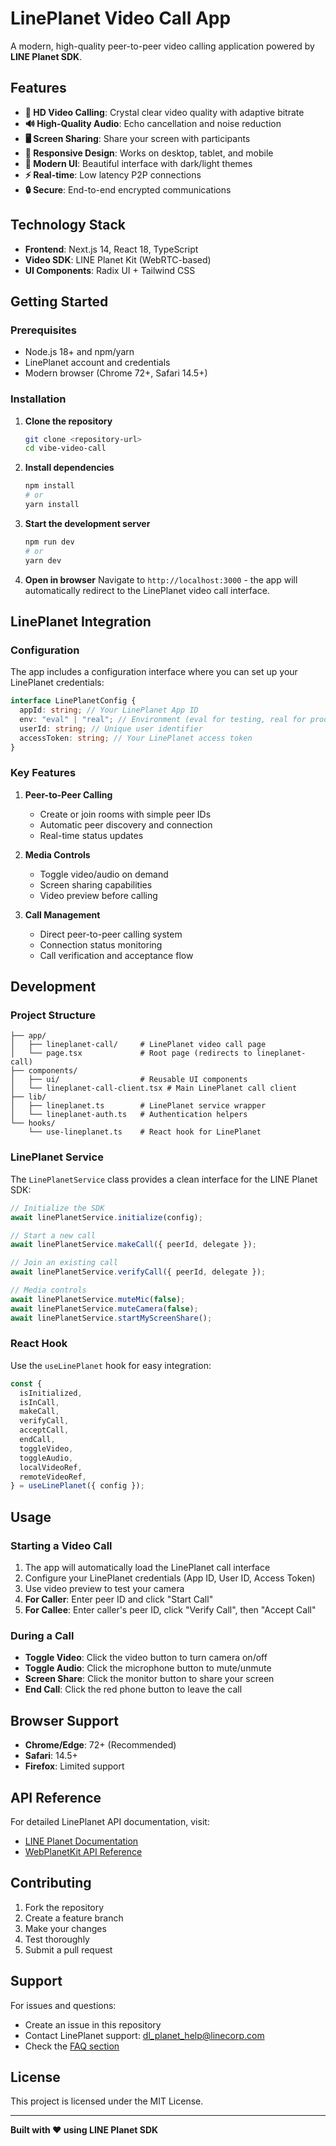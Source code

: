 # LinePlanet Video Call App

A modern, high-quality peer-to-peer video calling application powered by **LINE Planet SDK**.

## Features

- **🎥 HD Video Calling**: Crystal clear video quality with adaptive bitrate
- **🔊 High-Quality Audio**: Echo cancellation and noise reduction
- **🖥️ Screen Sharing**: Share your screen with participants
- **📱 Responsive Design**: Works on desktop, tablet, and mobile
- **🎨 Modern UI**: Beautiful interface with dark/light themes
- **⚡ Real-time**: Low latency P2P connections
- **🔒 Secure**: End-to-end encrypted communications

## Technology Stack

- **Frontend**: Next.js 14, React 18, TypeScript
- **Video SDK**: LINE Planet Kit (WebRTC-based)
- **UI Components**: Radix UI + Tailwind CSS

## Getting Started

### Prerequisites

- Node.js 18+ and npm/yarn
- LinePlanet account and credentials
- Modern browser (Chrome 72+, Safari 14.5+)

### Installation

1. **Clone the repository**

   ```bash
   git clone <repository-url>
   cd vibe-video-call
   ```

2. **Install dependencies**

   ```bash
   npm install
   # or
   yarn install
   ```

3. **Start the development server**

   ```bash
   npm run dev
   # or
   yarn dev
   ```

4. **Open in browser**
   Navigate to `http://localhost:3000` - the app will automatically redirect to the LinePlanet video call interface.

## LinePlanet Integration

### Configuration

The app includes a configuration interface where you can set up your LinePlanet credentials:

```typescript
interface LinePlanetConfig {
  appId: string; // Your LinePlanet App ID
  env: "eval" | "real"; // Environment (eval for testing, real for production)
  userId: string; // Unique user identifier
  accessToken: string; // Your LinePlanet access token
}
```

### Key Features

1. **Peer-to-Peer Calling**

   - Create or join rooms with simple peer IDs
   - Automatic peer discovery and connection
   - Real-time status updates

2. **Media Controls**

   - Toggle video/audio on demand
   - Screen sharing capabilities
   - Video preview before calling

3. **Call Management**
   - Direct peer-to-peer calling system
   - Connection status monitoring
   - Call verification and acceptance flow

## Development

### Project Structure

```
├── app/
│   ├── lineplanet-call/     # LinePlanet video call page
│   └── page.tsx             # Root page (redirects to lineplanet-call)
├── components/
│   ├── ui/                  # Reusable UI components
│   └── lineplanet-call-client.tsx # Main LinePlanet call client
├── lib/
│   ├── lineplanet.ts        # LinePlanet service wrapper
│   └── lineplanet-auth.ts   # Authentication helpers
└── hooks/
    └── use-lineplanet.ts    # React hook for LinePlanet
```

### LinePlanet Service

The `LinePlanetService` class provides a clean interface for the LINE Planet SDK:

```typescript
// Initialize the SDK
await linePlanetService.initialize(config);

// Start a new call
await linePlanetService.makeCall({ peerId, delegate });

// Join an existing call
await linePlanetService.verifyCall({ peerId, delegate });

// Media controls
await linePlanetService.muteMic(false);
await linePlanetService.muteCamera(false);
await linePlanetService.startMyScreenShare();
```

### React Hook

Use the `useLinePlanet` hook for easy integration:

```typescript
const {
  isInitialized,
  isInCall,
  makeCall,
  verifyCall,
  acceptCall,
  endCall,
  toggleVideo,
  toggleAudio,
  localVideoRef,
  remoteVideoRef,
} = useLinePlanet({ config });
```

## Usage

### Starting a Video Call

1. The app will automatically load the LinePlanet call interface
2. Configure your LinePlanet credentials (App ID, User ID, Access Token)
3. Use video preview to test your camera
4. **For Caller**: Enter peer ID and click "Start Call"
5. **For Callee**: Enter caller's peer ID, click "Verify Call", then "Accept Call"

### During a Call

- **Toggle Video**: Click the video button to turn camera on/off
- **Toggle Audio**: Click the microphone button to mute/unmute
- **Screen Share**: Click the monitor button to share your screen
- **End Call**: Click the red phone button to leave the call

## Browser Support

- **Chrome/Edge**: 72+ (Recommended)
- **Safari**: 14.5+
- **Firefox**: Limited support

## API Reference

For detailed LinePlanet API documentation, visit:

- [LINE Planet Documentation](https://docs.lineplanet.me/)
- [WebPlanetKit API Reference](https://docs.lineplanet.me/web/)

## Contributing

1. Fork the repository
2. Create a feature branch
3. Make your changes
4. Test thoroughly
5. Submit a pull request

## Support

For issues and questions:

- Create an issue in this repository
- Contact LinePlanet support: dl_planet_help@linecorp.com
- Check the [FAQ section](https://docs.lineplanet.me/faq/)

## License

This project is licensed under the MIT License.

---

**Built with ❤️ using LINE Planet SDK**
